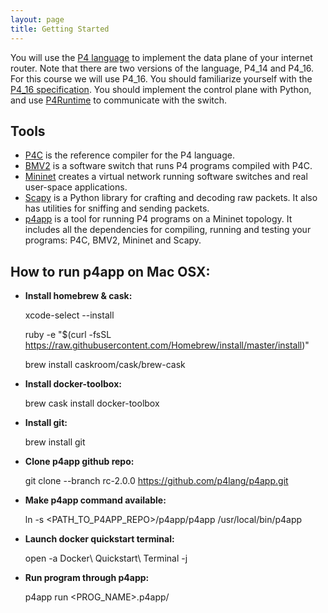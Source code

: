 ```yaml
---
layout: page
title: Getting Started
---
```


You will use the [P4 language](http://p4.org) to implement the data plane of
your internet router. Note that there are two versions of the language, P4\_14
and P4\_16. For this course we will use P4\_16. You should familiarize yourself
with the [P4_16 specification](https://p4.org/p4-spec/docs/P4-16-v1.1.0-spec.html).
You should implement the control plane with Python, and use
[P4Runtime](https://p4.org/p4-runtime/) to communicate with the switch.


## Tools

* [P4C](https://github.com/p4lang/p4c) is the reference compiler for the P4
  language.
* [BMV2](https://github.com/p4lang/behavioral-model) is a software switch that
  runs P4 programs compiled with P4C.
* [Mininet](http://mininet.org/overview/) creates a virtual network running
  software switches and real user-space applications.
* [Scapy](https://scapy.readthedocs.io/en/latest/introduction.html) is a Python
  library for crafting and decoding raw packets. It also has utilities for
  sniffing and sending packets.
* [p4app](https://github.com/p4lang/p4app/tree/rc-2.0.0) is a tool for running
  P4 programs on a Mininet topology. It includes all the dependencies for
  compiling, running and testing your programs: P4C, BMV2, Mininet and Scapy.


## How to run p4app on Mac OSX:

* **Install homebrew & cask:**

    xcode-select --install

    ruby -e "$(curl -fsSL https://raw.githubusercontent.com/Homebrew/install/master/install)"

    brew install caskroom/cask/brew-cask

* **Install docker-toolbox:**

    brew cask install docker-toolbox

* **Install git:**

    brew install git

* **Clone p4app github repo:**

    git clone --branch rc-2.0.0 https://github.com/p4lang/p4app.git

* **Make p4app command available:**

    ln -s &lt;PATH_TO_P4APP_REPO&gt;/p4app/p4app /usr/local/bin/p4app

* **Launch docker quickstart terminal:**

    open -a Docker\ Quickstart\ Terminal -j

* **Run program through p4app:**

    p4app run &lt;PROG_NAME&gt;.p4app/
